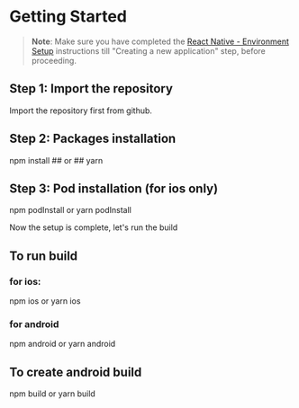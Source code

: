 # Getting Started

>**Note**: Make sure you have completed the [React Native - Environment Setup](https://reactnative.dev/docs/environment-setup) instructions till "Creating a new application" step, before proceeding.

## Step 1: Import the repository
Import the repository first from github.

## Step 2: Packages installation

npm install ##
   or ##
yarn

## Step 3: Pod installation (for ios only)

npm podInstall
   or
yarn podInstall

Now the setup is complete, let's run the build

## To run build
### for ios:
npm ios
   or
yarn ios
### for android
npm android
   or
yarn android

## To create android build
npm build
   or
yarn build
